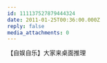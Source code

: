 ```yaml
---
id: 111137527879444324
date: 2011-01-25T00:36:00.000Z
reply: false
media_attachments: 0
---
```


【自娱自乐】大家来桌面推理 ​​​​

